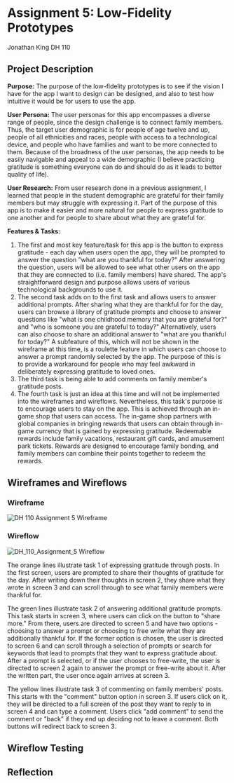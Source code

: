 # Assignment 5: Low-Fidelity Prototypes

Jonathan King
DH 110

## Project Description

**Purpose:** The purpose of the low-fidelity prototypes is to see if the vision I have for the app I want to design can be designed, and also to test how intuitive it would be for users to use the app.

**User Persona:** The user personas for this app encompasses a diverse range of people, since the design challenge is to connect family members. Thus, the target user demographic is for people of age twelve and up, people of all ethnicities and races, people with access to a technological device, and people who have families and want to be more connected to them. Because of the broadness of the user personas, the app needs to be easily navigable and appeal to a wide demographic (I believe practicing gratitude is something everyone can do and should do as it leads to better quality of life). 

**User Research:** From user research done in a previous assignment, I learned that people in the student demographic are grateful for their family members but may struggle with expressing it. Part of the purpose of this app is to make it easier and more natural for people to express gratitude to one another and for people to share about what they are grateful for. 

**Features & Tasks:**

1. The first and most key feature/task for this app is the button to express gratitude - each day when users open the app, they will be prompted to answer the question "what are you thankful for today?" After answering the question, users will be allowed to see what other users on the app that they are connected to (i.e. family members) have shared. The app's straightforward design and purpose allows users of various technological backgrounds to use it. 
2. The second task adds on to the first task and allows users to answer additional prompts. After sharing what they are thankful for for the day, users can browse a library of gratitude prompts and choose to answer questions like "what is one childhood memory that you are grateful for?" and "who is someone you are grateful to today?" Alternatively, users can also choose to share an additional answer to "what are you thankful for today?" A subfeature of this, which will not be shown in the wireframe at this time, is a roulette feature in which users can choose to answer a prompt randomly selected by the app. The purpose of this is to provide a workaround for people who may feel awkward in deliberately expressing gratitude to loved ones.
3. The third task is being able to add comments on family member's gratitude posts.
4. The fourth task is just an idea at this time and will not be implemented into the wireframes and wireflows. Nevertheless, this task's purpose is to encourage users to stay on the app. This is achieved through an in-game shop that users can access. The in-game shop partners with global companies in bringing rewards that users can obtain through in-game currency that is gained by expressing gratitude. Redeemable rewards include family vacations, restaurant gift cards, and amusement park tickets. Rewards are designed to encourage family bonding, and family members can combine their points together to redeem the rewards.

## Wireframes and Wireflows

### Wireframe
![DH 110 Assignment 5 Wireframe](https://user-images.githubusercontent.com/87508730/236999020-8186b3d5-4cec-4f51-99f1-8c4ade639076.jpg)

### Wireflow
![DH_110_Assignment_5 Wireflow](https://user-images.githubusercontent.com/87508730/237002441-14eebd55-f246-422c-8722-5a750a456923.jpg)

The orange lines illustrate task 1 of expressing gratitude through posts. In the first screen, users are prompted to share their thoughts of gratitude for the day. After writing down their thoughts in screen 2, they share what they wrote in screen 3 and can scroll through to see what family members were thankful for. 

The green lines illustrate task 2 of answering additional gratitude prompts. This task starts in screen 3, where users can click on the button to "share more." From there, users are directed to screen 5 and have two options - choosing to answer a prompt or choosing to free write what they are additionally thankful for. If the former option is chosen, the user is directed to screen 6 and can scroll through a selection of prompts or search for keywords that lead to prompts that they want to express gratitude about. After a prompt is selected, or if the user chooses to free-write, the user is directed to screen 2 again to answer the prompt or free-write about it. After the written part, the user once again arrives at screen 3.

The yellow lines illustrate task 3 of commenting on family members' posts. This starts with the "comment" button option in screen 3. If users click on it, they will be directed to a full screen of the post they want to reply to in screen 4 and can type a comment. Users click "add comment" to send the comment or "back" if they end up deciding not to leave a comment. Both buttons will redirect back to screen 3.

## Wireflow Testing

## Reflection

